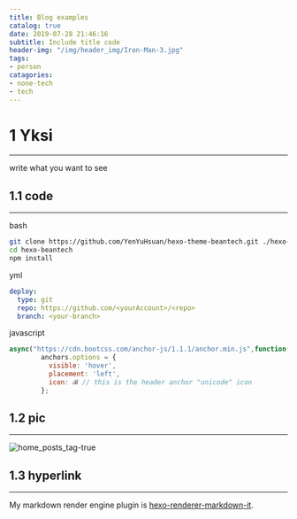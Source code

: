 ```yaml
---
title: Blog examples
catalog: true
date: 2019-07-28 21:46:16
subtitle: Include title code
header-img: "/img/header_img/Iron-Man-3.jpg"
tags:
- person
catagories:
- none-tech
- tech
---
```

# 1 Yksi
---
write what you want to see

## 1.1 code
---
bash
```bash
git clone https://github.com/YenYuHsuan/hexo-theme-beantech.git ./hexo-beantech
cd hexo-beantech
npm install
```

yml
```yml
deploy:
  type: git
  repo: https://github.com/<yourAccount>/<repo>
  branch: <your-branch>
```

javascript
```javascript
async("https://cdn.bootcss.com/anchor-js/1.1.1/anchor.min.js",function(){
        anchors.options = {
          visible: 'hover',
          placement: 'left',
          icon: ℬ // this is the header anchor "unicode" icon
        };
```

## 1.2 pic
---
![home_posts_tag-true](/img/head.png)

## 1.3 hyperlink
---
My markdown render engine plugin is [hexo-renderer-markdown-it](https://github.com/celsomiranda/hexo-renderer-markdown-it).